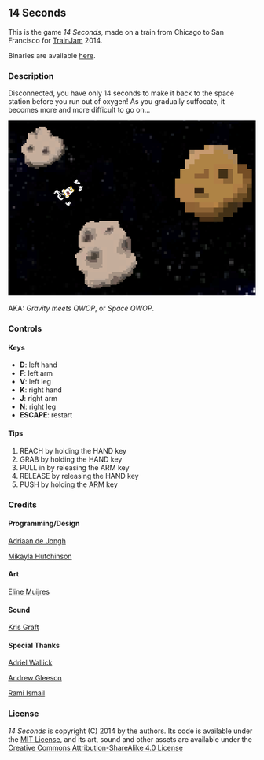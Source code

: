 ## 14 Seconds

This is the game _14 Seconds_, made on a train from Chicago to
San Francisco for [TrainJam](http://www.trainjam.com) 2014.

Binaries are available [here](http://trainjam.com/?s=14+seconds&post_type=game).

### Description

Disconnected, you have only 14 seconds to make it back to the
space station before you run out of oxygen! As you gradually
suffocate, it becomes more and more difficult to go on...

![Screenshot](screenshot.png)

AKA: _Gravity meets QWOP_, or _Space QWOP_.

### Controls

#### Keys

* **D**: left hand
* **F**: left arm
* **V**: left leg
* **K**: right hand
* **J**: right arm
* **N**: right leg
* **ESCAPE**: restart

#### Tips

1. REACH by holding the HAND key
2. GRAB by holding the HAND key
3. PULL in by releasing the ARM key
4. RELEASE by releasing the HAND key
5. PUSH by holding the ARM key

### Credits

#### Programming/Design

[Adriaan de Jongh](http://twitter.com/AdriaandeJongh)

[Mikayla Hutchinson](http://twitter.com/mjhutchinson)

#### Art

[Eline Muijres](http://twitter.com/ElineMuijres)

#### Sound

[Kris Graft](http://twitter.com/krisgraft)

#### Special Thanks

[Adriel Wallick](http://twitter.com/msminotaur)
 
[Andrew Gleeson](http://twitter.com/_andrio)

[Rami Ismail](http://twitter.com/tha_rami)

### License

_14 Seconds_ is copyright (C) 2014 by the authors. Its code is available under the [MIT License](http://opensource.org/licenses/MIT), and its art, sound and other assets are available under the
[Creative Commons Attribution-ShareAlike 4.0 License](http://creativecommons.org/licenses/by-sa/4.0)

